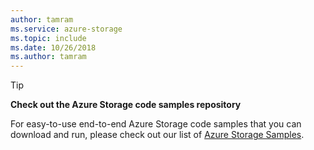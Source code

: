```yaml
---
author: tamram
ms.service: azure-storage
ms.topic: include
ms.date: 10/26/2018
ms.author: tamram
---
```

> [!TIP]
> 
> **Check out the Azure Storage code samples repository**
> 
> For easy-to-use end-to-end Azure Storage code samples that you can download and run, please check out our list of [Azure Storage Samples](../articles/storage/common/storage-samples-dotnet.md).